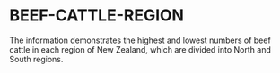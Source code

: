 # BEEF-CATTLE-REGION
The information demonstrates the highest and lowest numbers of beef cattle in each region of New Zealand, which are divided into North and South regions.
